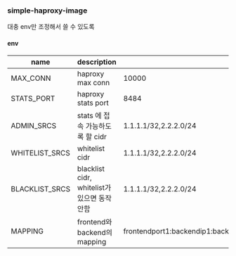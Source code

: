 ### simple-haproxy-image

대충 env만 조정해서 쓸 수 있도록


#### env

| name | description | examples |
| ---- | ----------- | -------- |
| MAX_CONN | haproxy max conn | 10000 |
| STATS_PORT | haproxy stats port | 8484 |
| ADMIN_SRCS | stats 에 접속 가능하도록 할 cidr | 1.1.1.1/32,2.2.2.0/24 |
| WHITELIST_SRCS | whitelist cidr | 1.1.1.1/32,2.2.2.0/24 |
| BLACKLIST_SRCS | blacklist cidr, whitelist가 있으면 동작 안함 | 1.1.1.1/32,2.2.2.0/24 |
| MAPPING | frontend와 backend의 mapping | frontendport1:backendip1:backendport1,frontendport2:backendip2:backendport2 |